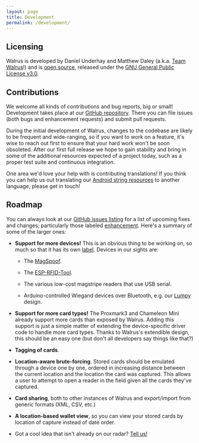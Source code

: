```yaml
---
layout: page
title: Development
permalink: /development/
---
```


## Licensing

Walrus is developed by Daniel Underhay and Matthew Daley (a.k.a. [Team Walrus](mailto:team@project-walrus.io)!) and is [open source](https://github.com/megabug/ProjectWalrus), released under the [GNU General Public License v3.0](https://github.com/megabug/ProjectWalrus/blob/master/LICENSE).

## Contributions

We welcome all kinds of contributions and bug reports, big or small! Development takes place at our [GitHub repository](https://github.com/megabug/ProjectWalrus). There you can file issues (both bugs and enhancement requests) and submit pull requests.

During the initial development of Walrus, changes to the codebase are likely to be frequent and wide-ranging, so if you want to work on a feature, it's wise to reach out first to ensure that your hard work won't be soon obsoleted. After our first full release we hope to gain stability and bring in some of the additional resources expected of a project today, such as a proper test suite and continuous integration.

One area we'd love your help with is contributing translations! If you think you can help us out translating our [Android string resources](https://github.com/megabug/ProjectWalrus/blob/master/app/src/main/res/values/strings.xml) to another language, please get in touch!

## Roadmap

You can always look at our [GitHub issues listing](https://github.com/megabug/ProjectWalrus/issues) for a list of upcoming fixes and changes; particularly those labeled [enhancement](https://github.com/megabug/ProjectWalrus/issues?q=is%3Aissue+is%3Aopen+label%3Aenhancement). Here's a summary of some of the larger ones:

- **Support for more devices!** This is an obvious thing to be working on, so much so that it has its own [label](https://github.com/megabug/ProjectWalrus/issues?q=is%3Aissue+is%3Aopen+label%3Adevice-support). Devices in our sights are:

  - The [MagSpoof](https://samy.pl/magspoof/).

  - The [ESP-RFID-Tool](https://github.com/rfidtool/ESP-RFID-Tool).

  - The various low-cost magstripe readers that use USB serial.

  - Arduino-controlled Wiegand devices over Bluetooth, e.g. our [Lumpy](/lumpy/) design.

- **Support for more card types!** The Proxmark3 and Chameleon Mini already support more cards than exposed by Walrus. Adding this support is just a simple matter of extending the device-specific driver code to handle more card types. Thanks to Walrus's extendible design, this should be an easy one (but don't all developers say things like that?)

- **Tagging of cards**.

- **Location-aware brute-forcing**. Stored cards should be emulated through a device one by one, ordered in increasing distance between the current location and the location the card was captured. This allows a user to attempt to open a reader in the field given all the cards they've captured.

- **Card sharing**, both to other instances of Walrus and export/import from generic formats (XML, CSV, etc.)

- **A location-based wallet view**, so you can view your stored cards by location of capture instead of date order.

- Got a cool idea that isn't already on our radar? [Tell us!](https://github.com/megabug/ProjectWalrus/issues/new?labels=enhancement)
